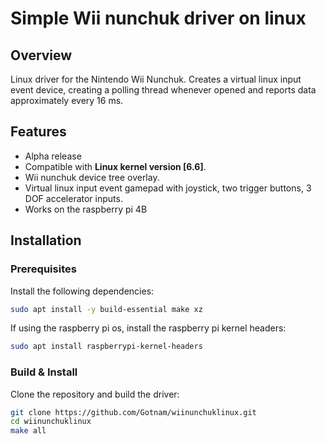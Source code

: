 # Simple Wii nunchuk driver on linux

## Overview
Linux driver for the Nintendo Wii Nunchuk. Creates a virtual linux input event device, creating a polling thread whenever opened and reports data approximately every 16 ms. 

## Features

- Alpha release
- Compatible with **Linux kernel version [6.6]**.
- Wii nunchuk device tree overlay.
- Virtual linux input event gamepad with joystick, two trigger buttons, 3 DOF accelerator inputs.
- Works on the raspberry pi 4B

## Installation

### Prerequisites

Install the following dependencies:

```sh
sudo apt install -y build-essential make xz
```
If using the raspberry pi os, install the raspberry pi kernel headers:

```sh
sudo apt install raspberrypi-kernel-headers
```
### Build & Install

Clone the repository and build the driver:

```sh
git clone https://github.com/Gotnam/wiinunchuklinux.git
cd wiinunchuklinux
make all
```
